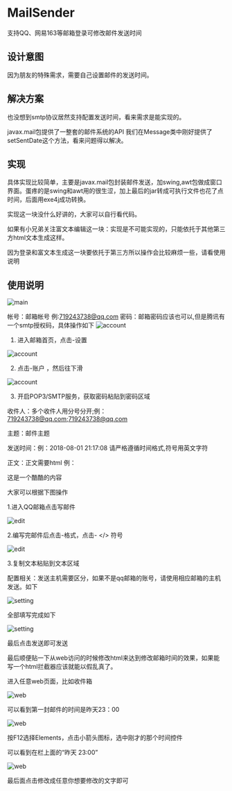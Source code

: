 # MailSender

支持QQ、网易163等邮箱登录可修改邮件发送时间


## 设计意图

因为朋友的特殊需求，需要自己设置邮件的发送时间。

## 解决方案
也没想到smtp协议居然支持配置发送时间，看来需求是能实现的。

javax.mail包提供了一整套的邮件系统的API
我们在Message类中刚好提供了setSentDate这个方法，看来问题得以解决。


## 实现

具体实现比较简单，主要是javax.mail包封装邮件发送，加swing,awt包做成窗口界面。蛋疼的是swing和awt用的很生涩，加上最后的jar转成可执行文件也花了点时间，后面用exe4j成功转换。

实现这一块没什么好讲的，大家可以自行看代码。

如果有小兄弟关注富文本编辑这一块：实现是不可能实现的，只能依托于其他第三方html文本生成这样。

因为登录和富文本生成这一块要依托于第三方所以操作会比较麻烦一些，请看使用说明


## 使用说明

![main](https://github.com/guoxiaolongonly/MailSender/blob/master/imgs/main1.jpg?raw=true)

帐号：邮箱帐号   例:719243738@qq.com
密码：邮箱密码应该也可以,但是腾讯有一个smtp授权码，具体操作如下
![account](https://github.com/guoxiaolongonly/MailSender/blob/master/imgs/accountConfig1.jpg?raw=true)

1. 进入邮箱首页，点击-设置

![account](https://github.com/guoxiaolongonly/MailSender/blob/master/imgs/accountConfig2.jpg?raw=true)

2. 点击-账户  ，然后往下滑

![account](https://github.com/guoxiaolongonly/MailSender/blob/master/imgs/accountConifg3.jpg?raw=true)

3. 开启POP3/SMTP服务，获取密码粘贴到密码区域


收件人：多个收件人用分号分开;例：719243738@qq.com;719243738@qq.com

主题：邮件主题

发送时间：例：2018-08-01 21:17:08  请严格遵循时间格式,符号用英文字符

正文：正文需要html  例：<div>这是一个酷酷的内容</div>

大家可以根据下图操作



1.进入QQ邮箱点击写邮件

![edit](https://github.com/guoxiaolongonly/MailSender/blob/master/imgs/editConfig1.jpg?raw=true)

2.编写完邮件后点击-格式，点击- </> 符号

![edit](https://github.com/guoxiaolongonly/MailSender/blob/master/imgs/editconfig2.jpg?raw=true)

3.复制文本粘贴到文本区域




配置相关：发送主机需要区分，如果不是qq邮箱的账号，请使用相应邮箱的主机发送。如下

![setting](https://github.com/guoxiaolongonly/MailSender/blob/master/imgs/settingconfig.jpg?raw=true)

全部填写完成如下

![setting](https://github.com/guoxiaolongonly/MailSender/blob/master/imgs/complete.jpg?raw=true)

最后点击发送即可发送

最后顺便贴一下从web访问的时候修改html来达到修改邮箱时间的效果，如果能写一个html拦截器应该就能以假乱真了。

进入任意web页面，比如收件箱

![web](https://github.com/guoxiaolongonly/MailSender/blob/master/imgs/webmodifyq.jpg?raw=true)

可以看到第一封邮件的时间是昨天23：00

![web](https://github.com/guoxiaolongonly/MailSender/blob/master/imgs/webmodify3.png?raw=true)

按F12选择Elements，点击小箭头图标，选中刚才的那个时间控件

可以看到在栏上面的“昨天 23:00”

![web](https://github.com/guoxiaolongonly/MailSender/blob/master/imgs/webmodify2.jpg?raw=true)

最后面点击修改成任意你想要修改的文字即可






